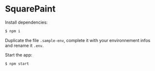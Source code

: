 # SquarePaint

Install dependencies:
```sh
$ npm i
```

Duplicate the file `.sample-env`, complete it with your environnement infos and rename it `.env`.

Start the app:
```sh
$ npm start
```